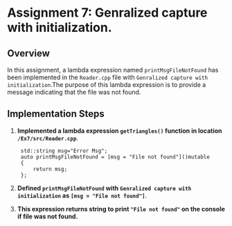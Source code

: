 # Assignment 7: Genralized capture with initialization.

## Overview

In this assignment, a lambda expression named `printMsgFileNotFound` has been implemented in the `Reader.cpp` file with `Genralized capture with initialization`.The purpose of this lambda expression is to provide a message indicating that the file was not found.

## Implementation Steps

1. **Implemented a lambda expression `getTriangles()` function in location `/Ex7/src/Reader.cpp`**.
   ```
    std::string msg="Error Msg";
    auto printMsgFileNotFound = [msg = "File not found"]()mutable
    {
        return msg;
    };

2. **Defined `printMsgFileNotFound` with `Genralized capture with initialization` as `[msg = "File not found"]`**.

3. **This expression returns string to print `"File not found"` on the console if file was not found.**


